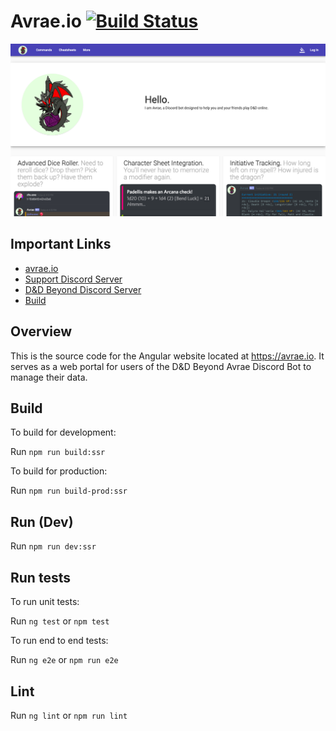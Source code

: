 # Avrae.io [![Build Status](https://travis-ci.org/avrae/avrae.io.svg?branch=master)](https://travis-ci.org/avrae/avrae.io)

![Avrae.io](docs/avrae.png)

## Important Links
- [avrae.io](https://avrae.io)
- [Support Discord Server](http://support.avrae.io)
- [D&D Beyond Discord Server](https://dndbeyond.com/discord)
- [Build](https://travis-ci.org/avrae/avrae.io)

## Overview

This is the source code for the Angular website located at https://avrae.io.  It serves as a web portal for users of the D&D Beyond Avrae Discord Bot to manage their data.

## Build

To build for development:

Run `npm run build:ssr`

To build for production:

Run `npm run build-prod:ssr`

## Run (Dev)

Run `npm run dev:ssr`

## Run tests

To run unit tests:

Run `ng test` or `npm test`

To run end to end tests:

Run `ng e2e` or `npm run e2e`

## Lint

Run `ng lint` or `npm run lint`
